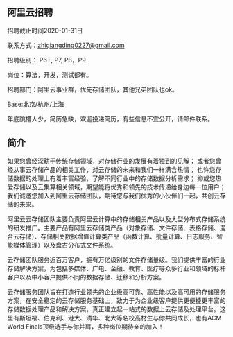 ## 阿里云招聘
招聘截止时间2020-01-31日

联系方式：zhiqiangding0227@gmail.com

招聘级别：
P6+, P7, P8，P9

岗位：算法，开发，测试都有。

招聘部门：阿里云事业群，优先存储团队，其他兄弟团队也ok。

Base:北京/杭州/上海

年底跳槽人少，简历急缺，欢迎投递简历，有些信息不宜公开，请邮件联系。

## 简介

如果您曾经深耕于传统存储领域，对存储行业的发展有着独到的见解；
或者您曾经从事云存储产品的相关工作，对云存储的未来和我们一样满含热情；
也许您存储数据的处理上有着丰富经验，了解不同行业中的存储数据分析需求；
抑或您热爱存储以及云集算相关领域，期望能将优秀和领先的技术传递给身边每一位用户；
我们诚邀您加入到阿里云存储团队，期待您与我们优秀的小伙伴们一起，共创云存储的未来。

 阿里云云存储团队主要负责阿里云计算中的存储相关产品以及大型分布式存储系统的研发推广。主要产品有阿里云存储类产品（对象存储、文件存储、表格存储、混合云存储）、存储相关数据增值计算类产品（函数计算、批量计算、日志服务、智能媒体管理）以及盘古分布式文件系统。

云存储团队服务近百万客户，拥有万亿级别的文件存储量级。我们提供丰富的行业存储解决方案，为包括多媒体、广电、金融、教育、医疗等众多行业和领域的标杆客户以及中小客户提供不同的数据存储、迁移和分析方案。

云存储服务团队旨在打造行业领先的企业级高可靠、高性能以及高可用的存储服务方案，在安全稳定的云存储服务基础上，致力于为企业级客户提供更便捷更丰富的存储数据处理产品和解决方案，真正建立起一站式的数据上云存储及处理平台。这里有斯坦福、伯克利、港大、清华、北大等名校高材生与你共同成长，也有ACM World Finals顶级选手与你并肩，多种岗位期待亲的加入！
